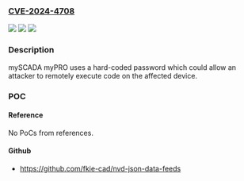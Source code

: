 ### [CVE-2024-4708](https://cve.mitre.org/cgi-bin/cvename.cgi?name=CVE-2024-4708)
![](https://img.shields.io/static/v1?label=Product&message=myPRO&color=blue)
![](https://img.shields.io/static/v1?label=Version&message=0%3C%208.31.0%20&color=brighgreen)
![](https://img.shields.io/static/v1?label=Vulnerability&message=CWE-259%20Use%20of%20Hard-coded%20Password&color=brighgreen)

### Description

mySCADA myPRO uses a hard-coded password which could allow an attacker to remotely execute code on the affected device.

### POC

#### Reference
No PoCs from references.

#### Github
- https://github.com/fkie-cad/nvd-json-data-feeds

